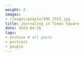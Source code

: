 ```yaml
---
weight: 2
images:
- /images/people/IMG_3552.jpg
title: Journaling in Times Square
date: 2023-04-16
tags:
- archive # all posts
- portrait
- people
---
```

